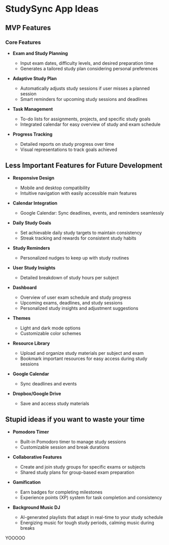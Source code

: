 # StudySync App Ideas

## MVP Features

### Core Features

- **Exam and Study Planning**
  - Input exam dates, difficulty levels, and desired preparation time
  - Generates a tailored study plan considering personal preferences

- **Adaptive Study Plan**
  - Automatically adjusts study sessions if user misses a planned session
  - Smart reminders for upcoming study sessions and deadlines

- **Task Management**
  - To-do lists for assignments, projects, and specific study goals
  - Integrated calendar for easy overview of study and exam schedule

- **Progress Tracking**
  - Detailed reports on study progress over time
  - Visual representations to track goals achieved

## Less Important Features for Future Development

- **Responsive Design**
  - Mobile and desktop compatibility
  - Intuitive navigation with easily accessible main features

- **Calendar Integration**
  - Google Calendar: Sync deadlines, events, and reminders seamlessly

- **Daily Study Goals**
  - Set achievable daily study targets to maintain consistency
  - Streak tracking and rewards for consistent study habits

- **Study Reminders**
  - Personalized nudges to keep up with study routines

- **User Study Insights**
  - Detailed breakdown of study hours per subject

- **Dashboard**
  - Overview of user exam schedule and study progress
  - Upcoming exams, deadlines, and study sessions
  - Personalized study insights and adjustment suggestions

- **Themes**
  - Light and dark mode options
  - Customizable color schemes

- **Resource Library**
  - Upload and organize study materials per subject and exam
  - Bookmark important resources for easy access during study sessions

- **Google Calendar**
  - Sync deadlines and events
- **Dropbox/Google Drive**
  - Save and access study materials

## Stupid ideas if you want to waste your time

- **Pomodoro Timer**
  - Built-in Pomodoro timer to manage study sessions
  - Customizable session and break durations

- **Collaborative Features**
  - Create and join study groups for specific exams or subjects
  - Shared study plans for group-based exam preparation

- **Gamification**
  - Earn badges for completing milestones
  - Experience points (XP) system for task completion and consistency

- **Background Music DJ**
  - AI-generated playlists that adapt in real-time to your study schedule
  - Energizing music for tough study periods, calming music during breaks

YOOOOO
